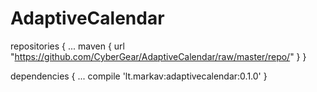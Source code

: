 # AdaptiveCalendar

repositories {
        ...
        maven {
            url "https://github.com/CyberGear/AdaptiveCalendar/raw/master/repo/"
        }
    }

dependencies {
    ...
    compile 'lt.markav:adaptivecalendar:0.1.0'
}
